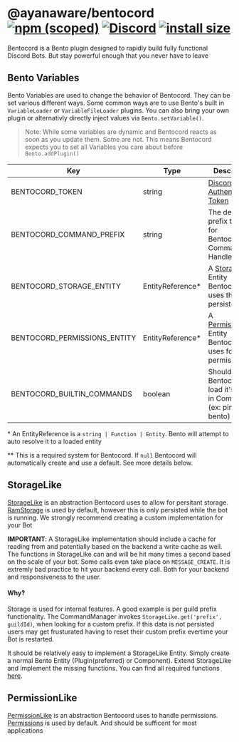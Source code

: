 # @ayanaware/bentocord [![npm (scoped)](https://img.shields.io/npm/v/@ayanaware/bentocord.svg)](https://www.npmjs.com/package/@ayanaware/bentocord) [![Discord](https://discordapp.com/api/guilds/508903834853310474/embed.png)](https://discord.gg/eaa5pYf) [![install size](https://packagephobia.now.sh/badge?p=@ayanaware/bentocord)](https://packagephobia.now.sh/result?p=@ayanaware/bentocord)
Bentocord is a Bento plugin designed to rapidly build fully functional Discord Bots. But stay powerful enough that you never have to leave

## Bento Variables
Bento Variables are used to change the behavior of Bentocord. They can be set various different ways.
Some common ways are to use Bento's built in `VariableLoader` or `VariableFileLoader` plugins.
You can also bring your own plugin or alternativly directly inject values via `Bento.setVariable()`.

>Note: While some variables are dynamic and Bentocord reacts as soon as you update them. Some are not.
This means Bentocord expects you to set all Variables you care about before `Bento.addPlugin()`

Key | Type | Description | Default
--- | --- | --- | ---
BENTOCORD_TOKEN | string | [Discord Authentication Token](https://discord.com/developers/docs/intro#bots-and-apps) | null
BENTOCORD_COMMAND_PREFIX | string | The default prefix to use for Bentocord's Command Handler | bentocord
BENTOCORD_STORAGE_ENTITY | EntityReference* | A [StorageLike](#storagelike) Entity Bentocord uses this for persistentance | null**
BENTOCORD_PERMISSIONS_ENTITY | EntityReference* | A [PermissionLike](#permissionlike) Entity Bentocord uses for permissions | null**
BENTOCORD_BUILTIN_COMMANDS | boolean | Should Bentocord load it's built-in Commands (ex: ping, bento) | true

\* An EntityReference is a `string | Function | Entity`. Bento will attempt to auto resolve it to a loaded entity

\*\* This is a required system for Bentocord. If `null` Bentocord will automatically create and use a default.
See more details below.

## StorageLike
[StorageLike](https://gitlab.com/ayanaware/bentocord/-/blob/master/lib/interfaces/StorageLike.ts) is an abstraction
Bentocord uses to allow for persitant storage. [RamStorage](https://gitlab.com/ayanaware/bentocord/-/blob/master/lib/util/RamStorage.ts)
is used by default, however this is only persisted while the bot is running.
We strongly recommend creating a custom implementation for your Bot

**IMPORTANT**: A StorageLike implementation should include a cache for reading from and potentially based
on the backend a write cache as well. The functions in StorageLike can and will be hit many times a second
based on the scale of your bot. Some calls even take place on `MESSAGE_CREATE`. It is extremly bad practice to
hit your backend every call. Both for your backend and responsiveness to the user.

#### Why?
Storage is used for internal features. A good example is per guild prefix functionality.
The CommandManager invokes `StorageLike.get('prefix', guildId)`, when looking for a custom prefix.
If this data is not persisted users may get frusturated having to reset their custom prefix evertime
your Bot is restarted.

It should be relatively easy to implement a StorageLike Entity. Simply create a normal
Bento Entity (Plugin(preferred) or Component). Extend StorageLike and implement the missing functions. You can find all required functions [here](https://gitlab.com/ayanaware/bentocord/-/blob/master/lib/interfaces/StorageLike.ts).

## PermissionLike
[PermissionLike](https://gitlab.com/ayanaware/bentocord/-/blob/master/lib/interfaces/PermissionLike.ts) is an abstraction
Bentocord uses to handle permissions. [Permissions](https://gitlab.com/ayanaware/bentocord/-/blob/master/lib/util/Permissions.ts)
is used by default. And should be sufficent for most applications